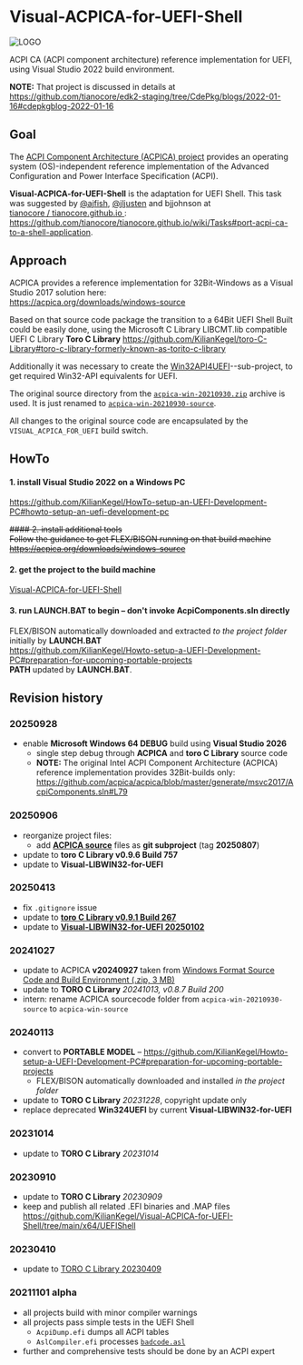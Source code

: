 # Visual-ACPICA-for-UEFI-Shell

![LOGO](https://github.com/KilianKegel/Visual-ACPICA-for-UEFI-Shell/blob/main/LOGO.PNG)

ACPI CA (ACPI component architecture) reference implementation for UEFI, using Visual Studio 2022 build environment.

**NOTE:** That project is discussed in details at https://github.com/tianocore/edk2-staging/tree/CdePkg/blogs/2022-01-16#cdepkgblog-2022-01-16

## Goal
The [ACPI Component Architecture (ACPICA) project](https://acpica.org/) 
provides an operating system (OS)-independent reference implementation of the Advanced Configuration and Power Interface Specification (ACPI).

**Visual-ACPICA-for-UEFI-Shell**  is the adaptation for UEFI Shell. 
This task was suggested by [@ajfish](https://github.com/ajfish), [@jljusten](https://github.com/jljusten) and  bjjohnson at <br>
[ tianocore / tianocore.github.io ](https://github.com/tianocore/tianocore.github.io/wiki/Tasks):<br>
https://github.com/tianocore/tianocore.github.io/wiki/Tasks#port-acpi-ca-to-a-shell-application.

## Approach
ACPICA provides a reference implementation for 32Bit-Windows as a Visual Studio 2017 solution here:<br>
https://acpica.org/downloads/windows-source

Based on that source code package the transition to a 64Bit UEFI Shell Built could be easily done,
using the Microsoft C Library LIBCMT.lib compatible UEFI C Library **Toro C Library** 
https://github.com/KilianKegel/toro-C-Library#toro-c-library-formerly-known-as-torito-c-library

Additionally it was necessary to create the [Win32API4UEFI](https://github.com/KilianKegel/Win324UEFI)--sub-project,
to get required Win32-API equivalents for UEFI.

The original source directory from the [`acpica-win-20210930.zip`](https://acpica.org/sites/acpica/files/acpica-win-20210930.zip) 
archive is used. It is just renamed to [`acpica-win-20210930-source`](https://github.com/KilianKegel/Visual-ACPICA-for-UEFI-Shell/tree/main/acpica-win-20210930-source).

All changes to the original source code are encapsulated by the `VISUAL_ACPICA_FOR_UEFI` build switch.

## HowTo
#### 1. install Visual Studio 2022 on a Windows PC<br>
https://github.com/KilianKegel/HowTo-setup-an-UEFI-Development-PC#howto-setup-an-uefi-development-pc

<del>#### 2. install additional tools <br>
Follow the guidance to get FLEX/BISON running on that build machine<br>
https://acpica.org/downloads/windows-source</del>

#### 2. get the project to the build machine <br>
[Visual-ACPICA-for-UEFI-Shell](https://github.com/KilianKegel/Visual-ACPICA-for-UEFI-Shell)

#### 3. run LAUNCH.BAT to begin – don't invoke AcpiComponents.sln directly <br>
FLEX/BISON automatically downloaded and extracted *to the project folder* initially by **LAUNCH.BAT**<br>
https://github.com/KilianKegel/Howto-setup-a-UEFI-Development-PC#preparation-for-upcoming-portable-projects<br>
**PATH** updated by **LAUNCH.BAT**.


## Revision history
### 20250928
* enable **Microsoft Windows 64 DEBUG** build using **Visual Studio 2026**<BR>
    * single step debug through **ACPICA** and **toro C Library** source code
    * **NOTE:** The original Intel ACPI Component Architecture (ACPICA) reference implementation provides 32Bit-builds only:<BR> https://github.com/acpica/acpica/blob/master/generate/msvc2017/AcpiComponents.sln#L79
### 20250906
* reorganize project files:
    * add [**ACPICA source**](https://github.com/acpica/acpica) files as **git subproject** (tag **20250807**)
* update to **toro C Library v0.9.6 Build 757**
* update to **Visual-LIBWIN32-for-UEFI**
### 20250413
* fix `.gitignore` issue
* update to [**toro C Library v0.9.1 Build 267**](https://github.com/KilianKegel/Visual-TORO-C-LIBRARY-for-UEFI)
* update to [**Visual-LIBWIN32-for-UEFI 20250102**](https://github.com/KilianKegel/Visual-LIBWIN32-for-UEFI)
### 20241027
* update to ACPICA **v20240927** taken from [Windows Format Source Code and Build Environment (.zip, 3 MB)](https://github.com/user-attachments/files/17171020/acpica-win-20240927.zip)
* update to **TORO C Library** *20241013, v0.8.7 Build 200*
* intern: rename ACPICA sourcecode folder from `acpica-win-20210930-source` to `acpica-win-source`
### 20240113
* convert to **PORTABLE MODEL** – https://github.com/KilianKegel/Howto-setup-a-UEFI-Development-PC#preparation-for-upcoming-portable-projects
    * FLEX/BISON automatically downloaded and installed *in the project folder*
* update to **TORO C Library** *20231228*, copyright update only
* replace deprecated **Win324UEFI** by current **Visual-LIBWIN32-for-UEFI**
### 20231014
* update to **TORO C Library** *20231014*
### 20230910
* update to **TORO C Library** *20230909*
* keep and publish all related .EFI binaries and .MAP files https://github.com/KilianKegel/Visual-ACPICA-for-UEFI-Shell/tree/main/x64/UEFIShell
### 20230410
* update to [TORO C Library 20230409](https://github.com/KilianKegel/toro-C-Library#20230409)
### 20211101 alpha
* all projects build with minor compiler warnings
* all projects pass simple tests in the UEFI Shell
    * `AcpiDump.efi` dumps all ACPI tables
    * `AslCompiler.efi` processes [`badcode.asl`](https://github.com/RehabMan/Intel-iasl/blob/master/tests/misc/badcode.asl)
* further and comprehensive tests should be done by an ACPI expert
